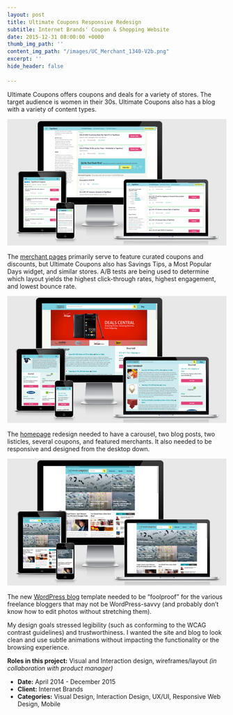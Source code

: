 ```yaml
---
layout: post
title: Ultimate Coupons Responsive Redesign
subtitle: Internet Brands' Coupon & Shopping Website
date: 2015-12-31 08:00:00 +0000
thumb_img_path: ''
content_img_path: "/images/UC_Merchant_1340-V2b.png"
excerpt: ''
hide_header: false

---
```

Ultimate Coupons offers coupons and deals for a variety of stores. The target audience is women in their 30s. Ultimate Coupons also has a blog with a variety of content types.

![Store page shown on various devices.](/images/uc_merchant.webp "Merchant Page")

The [merchant pages](http://www.ultimatecoupons.com/coupons/container_store_coupons.htm) primarily serve to feature curated coupons and discounts, but Ultimate Coupons also has Savings Tips, a Most Popular Days widget, and similar stores. A/B tests are being used to determine which layout yields the highest click-through rates, highest engagement, and lowest bounce rate.

![Homepage shown on multiple devices.](/images/uc_homepage.webp "Ultimate Coupons Homepage")

The [homepage](http://www.ultimatecoupons.com/) redesign needed to have a carousel, two blog posts, two listicles, several coupons, and featured merchants. It also needed to be responsive and designed from the desktop down.

![Ultimate Coupon's blog shown on multiple devices](/images/uc_blog.webp "Ultimate Coupons Blog")

The new [WordPress blog](http://www.ultimatecoupons.com/blog/) template needed to be “foolproof” for the various freelance bloggers that may not be WordPress-savvy (and probably don’t know how to edit photos without stretching them).

My design goals stressed legibility (such as conforming to the WCAG contrast guidelines) and trustworthiness. I wanted the site and blog to look clean and use subtle animations without impacting the functionality or the browsing experience.

**Roles in this project:** Visual and Interaction design, wireframes/layout _(in collaboration with product manager)_

* **Date:** April 2014 - December 2015
* **Client:** Internet Brands
* **Categories:** Visual Design, Interaction Design, UX/UI, Responsive Web Design, Mobile